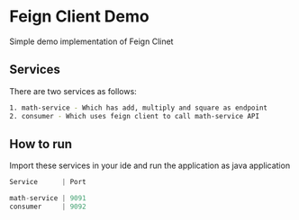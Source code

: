 # Feign Client Demo

Simple demo implementation of Feign Clinet

## Services

There are two services as follows:

```bash
1. math-service - Which has add, multiply and square as endpoint
2. consumer - Which uses feign client to call math-service API
```

## How to run

Import these services in your ide and run the application as java application

```python
Service      | Port

math-service | 9091
consumer     | 9092
```